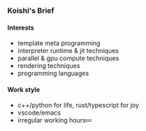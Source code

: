 ### Koishi's Brief

#### Interests
* template meta programming
* interpreter runtime & jit techniques
* parallel & gpu compute techniques
* rendering techniques
* programming languages

#### Work style
* c++/python for life, rust/typescript for joy
* vscode/emacs
* irregular working hours💤
